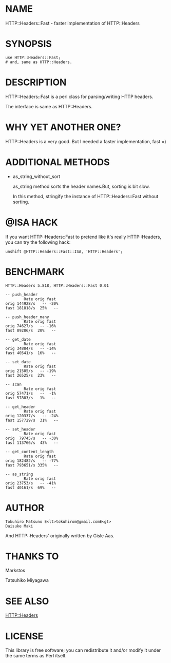 # NAME

HTTP::Headers::Fast - faster implementation of HTTP::Headers

# SYNOPSIS

    use HTTP::Headers::Fast;
    # and, same as HTTP::Headers.

# DESCRIPTION

HTTP::Headers::Fast is a perl class for parsing/writing HTTP headers.

The interface is same as HTTP::Headers.

# WHY YET ANOTHER ONE?

HTTP::Headers is a very good. But I needed a faster implementation, fast  =)

# ADDITIONAL METHODS

- as\_string\_without\_sort

    as\_string method sorts the header names.But, sorting is bit slow.

    In this method, stringify the instance of HTTP::Headers::Fast without sorting.

# @ISA HACK

If you want HTTP::Headers::Fast to pretend like it's really HTTP::Headers, you can try the following hack:

    unshift @HTTP::Headers::Fast::ISA, 'HTTP::Headers';

# BENCHMARK

    HTTP::Headers 5.818, HTTP::Headers::Fast 0.01

    -- push_header
            Rate orig fast
    orig 144928/s   -- -20%
    fast 181818/s  25%   --

    -- push_header_many
            Rate orig fast
    orig 74627/s   -- -16%
    fast 89286/s  20%   --

    -- get_date
            Rate orig fast
    orig 34884/s   -- -14%
    fast 40541/s  16%   --

    -- set_date
            Rate orig fast
    orig 21505/s   -- -19%
    fast 26525/s  23%   --

    -- scan
            Rate orig fast
    orig 57471/s   --  -1%
    fast 57803/s   1%   --

    -- get_header
            Rate orig fast
    orig 120337/s   -- -24%
    fast 157729/s  31%   --

    -- set_header
            Rate orig fast
    orig  79745/s   -- -30%
    fast 113766/s  43%   --

    -- get_content_length
            Rate orig fast
    orig 182482/s   -- -77%
    fast 793651/s 335%   --

    -- as_string
            Rate orig fast
    orig 23753/s   -- -41%
    fast 40161/s  69%   --

# AUTHOR

    Tokuhiro Matsuno E<lt>tokuhirom@gmail.comE<gt>
    Daisuke Maki

And HTTP::Headers' originally written by Gisle Aas.

# THANKS TO

Markstos

Tatsuhiko Miyagawa

# SEE ALSO

[HTTP::Headers](https://metacpan.org/pod/HTTP::Headers)

# LICENSE

This library is free software; you can redistribute it and/or modify
it under the same terms as Perl itself.
